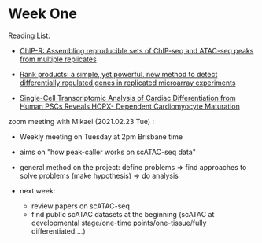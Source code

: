 # Week One


Reading List:

- [ChIP-R: Assembling reproducible sets of ChIP-seq and ATAC-seq peaks from multiple replicates](https://www.biorxiv.org/content/10.1101/2020.11.24.396960v1.supplementary-material)

- [Rank products: a simple, yet powerful, new method to detect differentially regulated genes in replicated microarray experiments](https://febs.onlinelibrary.wiley.com/doi/full/10.1016/j.febslet.2004.07.055)

- [Single-Cell Transcriptomic Analysis of Cardiac Differentiation from Human PSCs Reveals HOPX- Dependent Cardiomyocyte Maturation](https://linkinghub.elsevier.com/retrieve/pii/S1934590918304466)


zoom meeting with Mikael (2021.02.23 Tue) :

- Weekly meeting on Tuesday at 2pm Brisbane time
- aims on "how peak-caller works on scATAC-seq data"
- general method on the project: define problems => find approaches to solve problems (make hypothesis) => do analysis

- next week:
  - review papers on scATAC-seq
  - find public scATAC datasets at the beginning (scATAC at developmental stage/one-time points/one-tissue/fully differentiated....)
 
